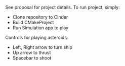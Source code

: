 See proposal for project details. To run project, simply:
* Clone repository to Cinder
* Build CMakeProject
* Run Simulation app to play

Controls for playing asteroids:
* Left, Right arrow to turn ship
* Up arrow to thrust
* Spacebar to shoot

